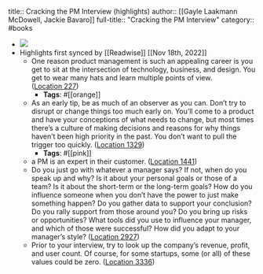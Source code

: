 title:: Cracking the PM Interview (highlights)
author:: [[Gayle Laakmann McDowell, Jackie Bavaro]]
full-title:: "Cracking the PM Interview"
category:: #books

- ![](https://images-na.ssl-images-amazon.com/images/I/41kgVwVcL4L._SL200_.jpg)
- Highlights first synced by [[Readwise]] [[Nov 18th, 2022]]
	- One reason product management is such an appealing career is you get to sit at the intersection of technology, business, and design. You get to wear many hats and learn multiple points of view. ([Location 227](https://readwise.io/to_kindle?action=open&asin=B00ISYMUR6&location=227))
		- **Tags**: #[[orange]]
	- As an early tip, be as much of an observer as you can. Don’t try to disrupt or change things too much early on. You’ll come to a product and have your conceptions of what needs to change, but most times there’s a culture of making decisions and reasons for why things haven’t been high priority in the past. You don’t want to pull the trigger too quickly. ([Location 1329](https://readwise.io/to_kindle?action=open&asin=B00ISYMUR6&location=1329))
		- **Tags**: #[[pink]]
	- a PM is an expert in their customer. ([Location 1441](https://readwise.io/to_kindle?action=open&asin=B00ISYMUR6&location=1441))
	- Do you just go with whatever a manager says? If not, when do you speak up and why? Is it about your personal goals or those of a team? Is it about the short-term or the long-term goals? How do you influence someone when you don’t have the power to just make something happen? Do you gather data to support your conclusion? Do you rally support from those around you? Do you bring up risks or opportunities? What tools did you use to influence your manager, and which of those were successful? How did you adapt to your manager’s style? ([Location 2927](https://readwise.io/to_kindle?action=open&asin=B00ISYMUR6&location=2927))
	- Prior to your interview, try to look up the company’s revenue, profit, and user count. Of course, for some startups, some (or all) of these values could be zero. ([Location 3336](https://readwise.io/to_kindle?action=open&asin=B00ISYMUR6&location=3336))
